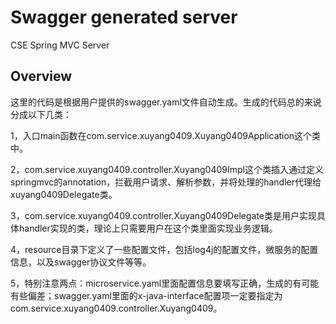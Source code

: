 # Swagger generated server

CSE Spring MVC Server


## Overview
这里的代码是根据用户提供的swagger.yaml文件自动生成。生成的代码总的来说分成以下几类：

1，入口main函数在com.service.xuyang0409.Xuyang0409Application这个类中。

2，com.service.xuyang0409.controller.Xuyang0409Impl这个类插入通过定义springmvc的annotation，拦截用户请求、解析参数，并将处理的handler代理给xuyang0409Delegate类。

3，com.service.xuyang0409.controller.Xuyang0409Delegate类是用户实现具体handler实现的类，理论上只需要用户在这个类里面实现业务逻辑。


4，resource目录下定义了一些配置文件，包括log4j的配置文件，微服务的配置信息，以及swagger协议文件等等。

5，特别注意两点：microservice.yaml里面配置信息要填写正确，生成的有可能有些偏差；swagger.yaml里面的x-java-interface配置项一定要指定为com.service.xuyang0409.controller.Xuyang0409。
